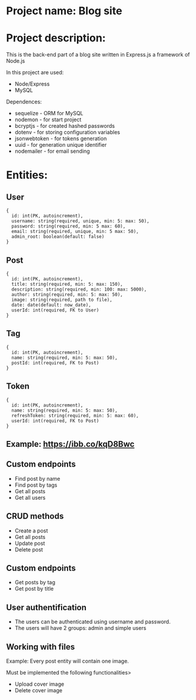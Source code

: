 # Project name: Blog site

# Project description:
This is the back-end part of a blog site written in Express.js a framework of Node.js

In this project are used:
- Node/Express
- MySQL

Dependences:
- sequelize - ORM for MySQL
- nodemon - for start project
- bcryptjs - for created hashed passwords
- dotenv - for storing configuration variables
- jsonwebtoken - for tokens generation
- uuid - for generation unique identifier
- nodemailer - for email sending

# Entities:

## User
```
{
  id: int(PK, autoincrement),
  username: string(required, unique, min: 5: max: 50),
  password: string(required, min: 5 max: 60),
  email: string(required, unique, min: 5 max: 50),
  admin_root: boolean(default: false)
}
```
## Post
```
{
  id: int(PK, autoincrement),
  title: string(required, min: 5: max: 150),
  description: string(required, min: 100: max: 5000),
  author: string(required, min: 5: max: 50),
  image: string(required, path to file),
  date: date(default: now_date),
  userId: int(required, FK to User)
}
```
## Tag
```
{
  id: int(PK, autoincrement),
  name: string(required, min: 5: max: 50),
  postId: int(required, FK to Post)
}
```
## Token
```
{
  id: int(PK, autoincrement),
  name: string(required, min: 5: max: 50),
  refreshToken: string(required, min: 5: max: 60),
  userId: int(required, FK to Post)
}
```
## Example: https://ibb.co/kqD8Bwc

## Custom endpoints
+ Find post by name
+ Find post by tags
+ Get all posts
+ Get all users

## CRUD methods
+ Create a post
+ Get all posts
+ Update post
+ Delete post

## Custom endpoints
+ Get posts by tag
+ Get post by title

## User authentification
+ The users can be authenticated using username and password.
+ The users will have 2 groups: admin and simple users

## Working with files
Example: Every post entity will contain one image.

Must be implemented the following functionalities>
+ Upload cover image
+ Delete cover image
